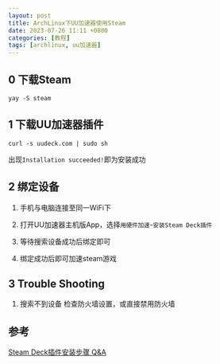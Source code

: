 ```yaml
---
layout: post
title: ArchLinux下UU加速器使用Steam
date: 2023-07-26 11:11 +0800
categories: [教程]
tags: [archlinux, uu加速器]
---
```


## 0 下载Steam

```shell
yay -S steam
```

## 1 下载UU加速器插件

```shell
curl -s uudeck.com | sudo sh
```

出现`Installation succeeded!`即为安装成功

## 2 绑定设备

1. 手机与电脑连接至同一WiFi下

2. 打开UU加速器主机版App，选择`用硬件加速`-`安装Steam Deck插件`

3. 等待搜索设备成功后绑定即可

4. 绑定成功后即可加速steam游戏

## 3 Trouble Shooting

1. 搜索不到设备
    检查防火墙设置，或直接禁用防火墙

## 参考

[Steam Deck插件安装步骤 Q&A](https://router.uu.163.com/app/html/online/baike_share.html?baike_id=63ec9d92b2d9f77dc9a8dde6)